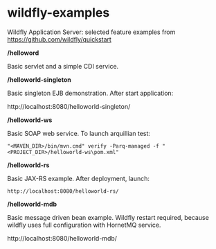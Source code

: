 # wildfly-examples
Wildfly Application Server: selected feature examples from https://github.com/wildfly/quickstart

**/helloword**

Basic servlet and a simple CDI service. 

**/helloworld-singleton**

Basic singleton EJB demonstration. After start application:

http://localhost:8080/helloworld-singleton/

**/helloworld-ws**

Basic SOAP web service. To launch arquillian test: 

    "<MAVEN_DIR>/bin/mvn.cmd" verify -Parq-managed -f "<PROJECT_DIR>/helloworld-ws\pom.xml"

**/helloworld-rs**

Basic JAX-RS example. After deployment, launch:

    http://localhost:8080/helloworld-rs/

**/helloworld-mdb**

Basic message driven bean example. Wildfly restart required, because wildfly uses full configuration with HornetMQ service.

   http://localhost:8080/helloworld-mdb/